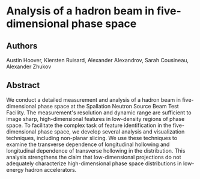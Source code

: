 # Analysis of a hadron beam in five-dimensional phase space

## Authors

Austin Hoover, Kiersten Ruisard, Alexander Alexandrov, Sarah Cousineau, Alexander Zhukov

## Abstract

We conduct a detailed measurement and analysis of a hadron beam in five-dimensional phase space at the Spallation Neutron Source Beam Test Facility. The measurement's resolution and dynamic range are sufficient to image sharp, high-dimensional features in low-density regions of phase space. To facilitate the complex task of feature identification in the five-dimensional phase space, we develop several analysis and visualization techniques, including non-planar slicing. We use these techniques to examine the transverse dependence of longitudinal hollowing and longitudinal dependence of transverse hollowing in the distribution. This analysis strengthens the claim that low-dimensional projections do not adequately characterize high-dimensional phase space distributions in low-energy hadron accelerators.
